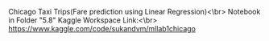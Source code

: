 Chicago Taxi Trips(Fare prediction using Linear Regression)<\br>
Notebook in Folder "5.8"
Kaggle Workspace Link:<\br>
https://www.kaggle.com/code/sukandvm/mllab1chicago
